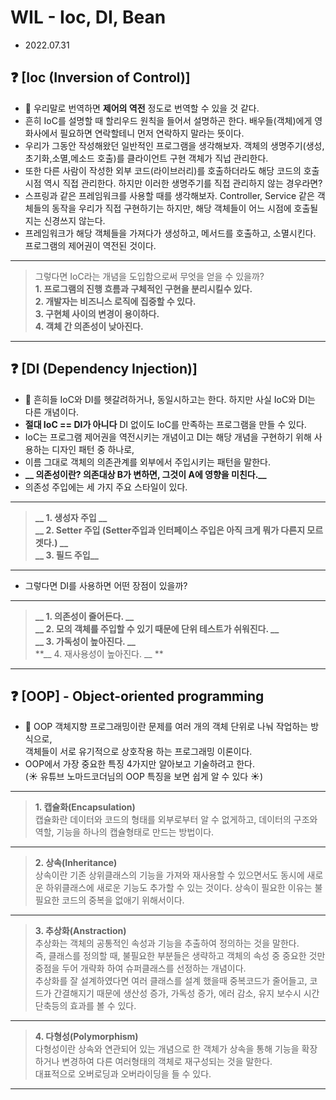 
# WIL - Ioc, DI, Bean
- 2022.07.31

## ❓ [Ioc (Inversion of Control)]
- 📌 우리말로 번역하면 __제어의 역전__ 정도로 번역할 수 있을 것 같다.<br>
- 흔히 IoC를 설명할 때 할리우드 원칙을 들어서 설명하곤 한다. 배우들(객체)에게 영화사에서 필요하면 연락할테니 먼저 연락하지 말라는 뜻이다.<br>
- 우리가 그동안 작성해왔던 일반적인 프로그램을 생각해보자. 객체의 생명주기(생성,초기화,소멸,메소드 호출)를 클라이언트 구현 객체가 직넙 관리한다.<br>
- 또한 다른 사람이 작성한 외부 코드(라이브러리)를 호출하더라도 해당 코드의 호출 시점 역시 직접 관리한다. 하지만 이러한 생명주기를 직접 관리하지 않는 경우라면?<br>
- 스프링과 같은 프레임워크를 사용할 때를 생각해보자. Controller, Service 같은 객체들의 동작을 우리가 직접 구현하기는 하지만, 해당 객체들이 어느 시점에 호출될 지는 신경쓰지 않는다.<br>
- 프레임워크가 해당 객체들을 가져다가 생성하고, 메서드를 호출하고, 소멸시킨다. 프로그램의 제어권이 역전된 것이다.<br>
-----
> 그렇다면 IoC라는 개념을 도입함으로써 무엇을 얻을 수 있을까?<br>
> **__1. 프로그램의 진행 흐름과 구체적인 구현을 분리시킬수 있다.__**<br>
> **__2. 개발자는 비즈니스 로직에 집중할 수 있다.__**<br>
> **__3. 구현체 사이의 변경이 용이하다.__**<br>
> **__4. 객체 간 의존성이 낮아진다.__**<br>
------

## ❓ [DI (Dependency Injection)] 
- 📌 흔히들 IoC와 DI를 헷갈려하거나, 동일시하고는 한다. 하지만 사실 IoC와 DI는 다른 개념이다.<br>
- __절대 IoC == DI가 아니다__ DI 없이도 IoC를 만족하는 프로그램을 만들 수 있다.<br>
- IoC는 프로그램 제어권을 역전시키는 개념이고 DI는 해당 개념을 구현하기 위해 사용하는 디자인 패턴 중 하나로,<br>
- 이름 그대로 객체의 의존관계를 외부에서 주입시키는 패턴을 말한다.<br>
- **__ 의존성이란? 의존대상 B가 변하면, 그것이 A에 영향을 미친다.__**<br>
- 의존성 주입에는 세 가지 주요 스타일이 있다. <br>
-----
> **__ 1. 생성자 주입 __**<br>
> **__ 2. Setter 주입 (Setter주입과 인터페이스 주입은 아직 크게 뭐가 다른지 모르겟다.) __**<br> 
> **__ 3. 필드 주입__**<br>
-----
- 그렇다면 DI를 사용하면 어떤 장점이 있을까?<br>
-----
> **__ 1. 의존성이 줄어든다. __**<br>
> **__ 2. 모의 객체를 주입할 수 있기 때문에 단위 테스트가 쉬워진다. __**<br>
> **__ 3. 가독성이 높아진다. __**<br>
> **__ 4. 재사용성이 높아진다. __ **<br>
------

## ❓ [OOP] - Object-oriented programming
- 📌 OOP 객체지향 프로그래밍이란 문제를 여러 개의 객체 단위로 나눠 작업하는 방식으로, <br> 객체들이 서로 유기적으로 상호작용 하는 프로그래밍 이론이다.
- OOP에서 가장 중요한 특징 4가지만 알아보고 기술하려고 한다. <br> (:sunny: 유튜브 노마드코더님의 OOP 특징을 보면 쉽게 알 수 있다 :sunny:)
-----
> **__1. 캡슐화(Encapsulation)__** <br> 캡슐화란 데이터와 코드의 형태를 외부로부터 알 수 없게하고, 데이터의 구조와 역할, 기능을 하나의 캡슐형태로 만드는 방법이다. <br>
-----
> **__2. 상속(Inheritance)__** <br> 상속이란 기존 상위클래스의 기능을 가져와 재사용할 수 있으면서도 동시에 새로운 하위클래스에 새로운 기능도 추가할 수 있는 것이다. 상속이 필요한 이유는 불필요한 코드의 중복을 없애기 위해서이다.
-----
> **__3. 추상화(Anstraction)__** <br> 추상화는 객체의 공통적인 속성과 기능을 추출하여 정의하는 것을 말한다. <br> 즉, 클래스를 정의할 때, 불필요한 부분들은 생략하고 객체의 속성 중 중요한 것만 중점을 두어 개략화 하여 슈퍼클래스를 선정하는 개념이다. <br> 추상화를 잘 설계하였다면 여러 클래스를 설계 했을때 중복코드가 줄어들고, 코드가 간결해지기 때문에 생산성 증가, 가독성 증가, 에러 감소, 유지 보수시 시간 단축등의 효과를 볼 수 있다.
-----
> **__4. 다형성(Polymorphism)__** <br> 다형성이란 상속와 연관되어 있는 개념으로 한 객체가 상속을 통해 기능을 확장하거나 변경하여 다른 여러형태의 객체로 재구성되는 것을 말한다. <br> 대표적으로 오버로딩과 오버라이딩을 들 수 있다.

------

